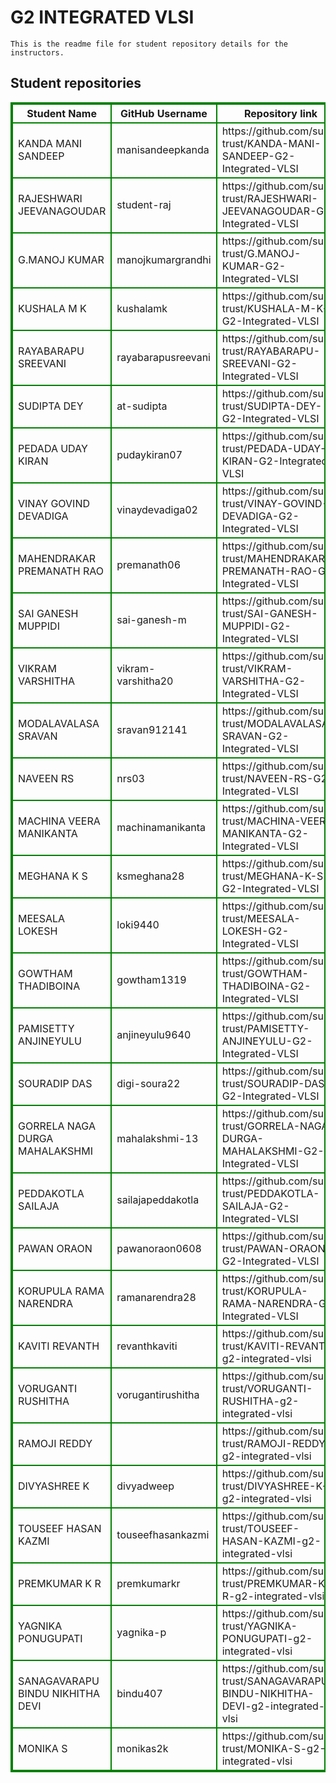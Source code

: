 # G2 INTEGRATED VLSI
    This is the readme file for student repository details for the instructors.
## Student repositories 
<table style="border : 2px solid green; width:100%;">
<tr >
<th style="border : 2px solid green;">Student Name</th>
<th style="border : 2px solid green;">GitHub Username</th>
<th style="border : 2px solid green;">Repository link</th>
</tr>
<tr style="border : 2px solid green;">
<td style="border : 2px solid green;">KANDA MANI SANDEEP</td> 

<td style="border : 2px solid green;">manisandeepkanda</td> 

<td style="border : 2px solid green;">https://github.com/sure-trust/KANDA-MANI-SANDEEP-G2-Integrated-VLSI</td> 
</tr>

<tr style="border : 2px solid green;">
<td style="border : 2px solid green;">RAJESHWARI JEEVANAGOUDAR</td> 

<td style="border : 2px solid green;">student-raj</td> 

<td style="border : 2px solid green;">https://github.com/sure-trust/RAJESHWARI-JEEVANAGOUDAR-G2-Integrated-VLSI</td> 
</tr>

<tr style="border : 2px solid green;">
<td style="border : 2px solid green;">G.MANOJ KUMAR</td> 

<td style="border : 2px solid green;">manojkumargrandhi</td> 

<td style="border : 2px solid green;">https://github.com/sure-trust/G.MANOJ-KUMAR-G2-Integrated-VLSI</td> 
</tr>

<tr style="border : 2px solid green;">
<td style="border : 2px solid green;">KUSHALA M K</td> 

<td style="border : 2px solid green;">kushalamk</td> 

<td style="border : 2px solid green;">https://github.com/sure-trust/KUSHALA-M-K-G2-Integrated-VLSI</td> 
</tr>

<tr style="border : 2px solid green;">
<td style="border : 2px solid green;">RAYABARAPU SREEVANI</td> 

<td style="border : 2px solid green;">rayabarapusreevani</td> 

<td style="border : 2px solid green;">https://github.com/sure-trust/RAYABARAPU-SREEVANI-G2-Integrated-VLSI</td> 
</tr>

<tr style="border : 2px solid green;">
<td style="border : 2px solid green;">SUDIPTA DEY</td> 

<td style="border : 2px solid green;">at-sudipta</td> 

<td style="border : 2px solid green;">https://github.com/sure-trust/SUDIPTA-DEY-G2-Integrated-VLSI</td> 
</tr>

<tr style="border : 2px solid green;">
<td style="border : 2px solid green;">PEDADA UDAY KIRAN</td> 

<td style="border : 2px solid green;">pudaykiran07</td> 

<td style="border : 2px solid green;">https://github.com/sure-trust/PEDADA-UDAY-KIRAN-G2-Integrated-VLSI</td> 
</tr>

<tr style="border : 2px solid green;">
<td style="border : 2px solid green;">VINAY GOVIND DEVADIGA</td> 

<td style="border : 2px solid green;">vinaydevadiga02</td> 

<td style="border : 2px solid green;">https://github.com/sure-trust/VINAY-GOVIND-DEVADIGA-G2-Integrated-VLSI</td> 
</tr>

<tr style="border : 2px solid green;">
<td style="border : 2px solid green;">MAHENDRAKAR PREMANATH RAO</td> 

<td style="border : 2px solid green;">premanath06</td> 

<td style="border : 2px solid green;">https://github.com/sure-trust/MAHENDRAKAR-PREMANATH-RAO-G2-Integrated-VLSI</td> 
</tr>

<tr style="border : 2px solid green;">
<td style="border : 2px solid green;">SAI GANESH MUPPIDI</td> 

<td style="border : 2px solid green;">sai-ganesh-m</td> 

<td style="border : 2px solid green;">https://github.com/sure-trust/SAI-GANESH-MUPPIDI-G2-Integrated-VLSI</td> 
</tr>

<tr style="border : 2px solid green;">
<td style="border : 2px solid green;">VIKRAM VARSHITHA</td> 

<td style="border : 2px solid green;">vikram-varshitha20</td> 

<td style="border : 2px solid green;">https://github.com/sure-trust/VIKRAM-VARSHITHA-G2-Integrated-VLSI</td> 
</tr>

<tr style="border : 2px solid green;">
<td style="border : 2px solid green;">MODALAVALASA SRAVAN</td> 

<td style="border : 2px solid green;">sravan912141</td> 

<td style="border : 2px solid green;">https://github.com/sure-trust/MODALAVALASA-SRAVAN-G2-Integrated-VLSI</td> 
</tr>

<tr style="border : 2px solid green;">
<td style="border : 2px solid green;">NAVEEN RS</td> 

<td style="border : 2px solid green;">nrs03</td> 

<td style="border : 2px solid green;">https://github.com/sure-trust/NAVEEN-RS-G2-Integrated-VLSI</td> 
</tr>

<tr style="border : 2px solid green;">
<td style="border : 2px solid green;">MACHINA VEERA MANIKANTA</td> 

<td style="border : 2px solid green;">machinamanikanta</td> 

<td style="border : 2px solid green;">https://github.com/sure-trust/MACHINA-VEERA-MANIKANTA-G2-Integrated-VLSI</td> 
</tr>

<tr style="border : 2px solid green;">
<td style="border : 2px solid green;">MEGHANA K S</td> 

<td style="border : 2px solid green;">ksmeghana28</td> 

<td style="border : 2px solid green;">https://github.com/sure-trust/MEGHANA-K-S-G2-Integrated-VLSI</td> 
</tr>

<tr style="border : 2px solid green;">
<td style="border : 2px solid green;">MEESALA LOKESH</td> 

<td style="border : 2px solid green;">loki9440</td> 

<td style="border : 2px solid green;">https://github.com/sure-trust/MEESALA-LOKESH-G2-Integrated-VLSI</td> 
</tr>

<tr style="border : 2px solid green;">
<td style="border : 2px solid green;">GOWTHAM THADIBOINA</td> 

<td style="border : 2px solid green;">gowtham1319</td> 

<td style="border : 2px solid green;">https://github.com/sure-trust/GOWTHAM-THADIBOINA-G2-Integrated-VLSI</td> 
</tr>

<tr style="border : 2px solid green;">
<td style="border : 2px solid green;">PAMISETTY ANJINEYULU</td> 

<td style="border : 2px solid green;">anjineyulu9640</td> 

<td style="border : 2px solid green;">https://github.com/sure-trust/PAMISETTY-ANJINEYULU-G2-Integrated-VLSI</td> 
</tr>

<tr style="border : 2px solid green;">
<td style="border : 2px solid green;">SOURADIP DAS</td> 

<td style="border : 2px solid green;">digi-soura22</td> 

<td style="border : 2px solid green;">https://github.com/sure-trust/SOURADIP-DAS-G2-Integrated-VLSI</td> 
</tr>

<tr style="border : 2px solid green;">
<td style="border : 2px solid green;">GORRELA NAGA DURGA MAHALAKSHMI</td> 

<td style="border : 2px solid green;">mahalakshmi-13</td> 

<td style="border : 2px solid green;">https://github.com/sure-trust/GORRELA-NAGA-DURGA-MAHALAKSHMI-G2-Integrated-VLSI</td> 
</tr>

<tr style="border : 2px solid green;">
<td style="border : 2px solid green;">PEDDAKOTLA SAILAJA</td> 

<td style="border : 2px solid green;">sailajapeddakotla</td> 

<td style="border : 2px solid green;">https://github.com/sure-trust/PEDDAKOTLA-SAILAJA-G2-Integrated-VLSI</td> 
</tr>

<tr style="border : 2px solid green;">
<td style="border : 2px solid green;">PAWAN ORAON</td> 

<td style="border : 2px solid green;">pawanoraon0608</td> 

<td style="border : 2px solid green;">https://github.com/sure-trust/PAWAN-ORAON-G2-Integrated-VLSI</td> 
</tr>

<tr style="border : 2px solid green;">
<td style="border : 2px solid green;">KORUPULA RAMA NARENDRA</td> 

<td style="border : 2px solid green;">ramanarendra28</td> 

<td style="border : 2px solid green;">https://github.com/sure-trust/KORUPULA-RAMA-NARENDRA-G2-Integrated-VLSI</td> 
</tr>

<tr style="border : 2px solid green;">
<td style="border : 2px solid green;">KAVITI REVANTH</td> 

<td style="border : 2px solid green;">revanthkaviti</td> 

<td style="border : 2px solid green;">https://github.com/sure-trust/KAVITI-REVANTH-g2-integrated-vlsi</td> 
</tr>

<tr style="border : 2px solid green;">
<td style="border : 2px solid green;">VORUGANTI RUSHITHA</td> 

<td style="border : 2px solid green;">vorugantirushitha</td> 

<td style="border : 2px solid green;">https://github.com/sure-trust/VORUGANTI-RUSHITHA-g2-integrated-vlsi</td> 
</tr>

<tr style="border : 2px solid green;">
<td style="border : 2px solid green;">RAMOJI REDDY</td> 

<td style="border : 2px solid green;"></td> 

<td style="border : 2px solid green;">https://github.com/sure-trust/RAMOJI-REDDY-g2-integrated-vlsi</td> 
</tr>

<tr style="border : 2px solid green;">
<td style="border : 2px solid green;">DIVYASHREE K</td> 

<td style="border : 2px solid green;">divyadweep</td> 

<td style="border : 2px solid green;">https://github.com/sure-trust/DIVYASHREE-K-g2-integrated-vlsi</td> 
</tr>

<tr style="border : 2px solid green;">
<td style="border : 2px solid green;">TOUSEEF HASAN KAZMI</td> 

<td style="border : 2px solid green;">touseefhasankazmi</td> 

<td style="border : 2px solid green;">https://github.com/sure-trust/TOUSEEF-HASAN-KAZMI-g2-integrated-vlsi</td> 
</tr>

<tr style="border : 2px solid green;">
<td style="border : 2px solid green;">PREMKUMAR K R</td> 

<td style="border : 2px solid green;">premkumarkr</td> 

<td style="border : 2px solid green;">https://github.com/sure-trust/PREMKUMAR-K-R-g2-integrated-vlsi</td> 
</tr>

<tr style="border : 2px solid green;">
<td style="border : 2px solid green;">YAGNIKA PONUGUPATI</td> 

<td style="border : 2px solid green;">yagnika-p</td> 

<td style="border : 2px solid green;">https://github.com/sure-trust/YAGNIKA-PONUGUPATI-g2-integrated-vlsi</td> 
</tr>

<tr style="border : 2px solid green;">
<td style="border : 2px solid green;">SANAGAVARAPU BINDU NIKHITHA DEVI</td> 

<td style="border : 2px solid green;">bindu407</td> 

<td style="border : 2px solid green;">https://github.com/sure-trust/SANAGAVARAPU-BINDU-NIKHITHA-DEVI-g2-integrated-vlsi</td> 
</tr>

<tr style="border : 2px solid green;">
<td style="border : 2px solid green;">MONIKA S</td> 

<td style="border : 2px solid green;">monikas2k</td> 

<td style="border : 2px solid green;">https://github.com/sure-trust/MONIKA-S-g2-integrated-vlsi</td> 
</tr>
